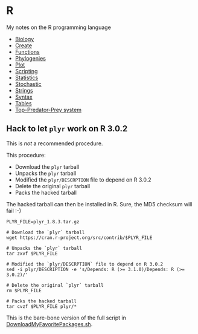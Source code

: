 # R

My notes on the R programming language

 * [Biology](Biology/README.md)
 * [Create](Create/README.md)
 * [Functions](Function/README.md)
 * [Phylogenies](Phylogenies/README.md)
 * [Plot](Plot/README.md)
 * [Scripting](Scripting/README.md)
 * [Statistics](Statistics/README.md)
 * [Stochastic](Stochastic/README.md)
 * [Strings](Strings/README.md)
 * [Syntax](Syntax/README.md)
 * [Tables](Tables/README.md)
 * [Top-Predator-Prey system](TopPredPrey/README.md)


## Hack to let `plyr` work on R 3.0.2

This is _not_ a recommended procedure. 

This procedure:

 * Download the `plyr` tarball
 * Unpacks the `plyr` tarball
 * Modified the `plyr/DESCRPTION` file to depend on R 3.0.2
 * Delete the original `plyr` tarball
 * Packs the hacked tarball

The hacked tarball can then be installed in R. Sure, the MD5 checksum will fail :-)

```
PLYR_FILE=plyr_1.8.3.tar.gz

# Download the `plyr` tarball
wget https://cran.r-project.org/src/contrib/$PLYR_FILE

# Unpacks the `plyr` tarball
tar zxvf $PLYR_FILE

# Modified the `plyr/DESCRPTION` file to depend on R 3.0.2
sed -i plyr/DESCRIPTION -e 's/Depends: R (>= 3.1.0)/Depends: R (>= 3.0.2)/'

# Delete the original `plyr` tarball
rm $PLYR_FILE

# Packs the hacked tarball
tar cvzf $PLYR_FILE plyr/*
```

This is the bare-bone version of the full script in [DownloadMyFavoritePackages.sh](DownloadMyFavoritePackages.sh).